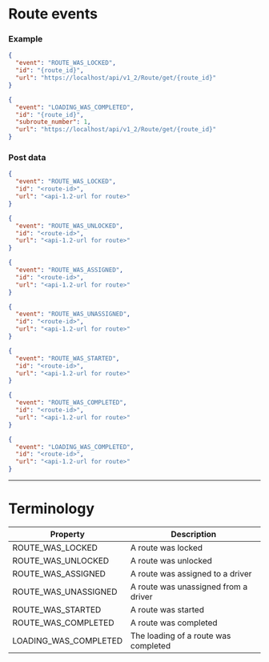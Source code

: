 # Route events

### Example

```JSON
{
  "event": "ROUTE_WAS_LOCKED",
  "id": "{route_id}",
  "url": "https://localhost/api/v1_2/Route/get/{route_id}"
}
```
```JSON
{
  "event": "LOADING_WAS_COMPLETED",
  "id": "{route_id}",
  "subroute_number": 1,
  "url": "https://localhost/api/v1_2/Route/get/{route_id}"
}
```

### Post data
```JSON
{  
  "event": "ROUTE_WAS_LOCKED",
  "id": "<route-id>",
  "url": "<api-1.2-url for route>"
}
```
```JSON
{  
  "event": "ROUTE_WAS_UNLOCKED",
  "id": "<route-id>",
  "url": "<api-1.2-url for route>"
}
```
```JSON
{  
  "event": "ROUTE_WAS_ASSIGNED",
  "id": "<route-id>",
  "url": "<api-1.2-url for route>"
}
```
```JSON
{  
  "event": "ROUTE_WAS_UNASSIGNED",
  "id": "<route-id>",
  "url": "<api-1.2-url for route>"
}
```
```JSON
{  
  "event": "ROUTE_WAS_STARTED",
  "id": "<route-id>",
  "url": "<api-1.2-url for route>"
}
```
```JSON
{  
  "event": "ROUTE_WAS_COMPLETED",
  "id": "<route-id>",
  "url": "<api-1.2-url for route>"
}
```
```JSON
{  
  "event": "LOADING_WAS_COMPLETED",
  "id": "<route-id>",
  "url": "<api-1.2-url for route>"
}
```

---

# Terminology

|Property             |Description|
|---------------------|-----------|
|ROUTE_WAS_LOCKED|A route was locked|
|ROUTE_WAS_UNLOCKED|A route was unlocked|
|ROUTE_WAS_ASSIGNED|A route was assigned to a driver|
|ROUTE_WAS_UNASSIGNED|A route was unassigned from a driver|
|ROUTE_WAS_STARTED|A route was started|
|ROUTE_WAS_COMPLETED|A route was completed|
|LOADING_WAS_COMPLETED|The loading of a route was completed|
